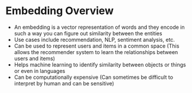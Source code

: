 # Embedding Overview

* An embedding is a vector representation of words and they encode in such a way you can figure out similarity between the entities
* Use cases include recommendation, NLP, sentiment analysis, etc.
* Can be used to represent users and items in a common space (This allows the recommender system to learn the relationships between users and items)
* Helps machine learning to identify similarity between objects or things or even in languages
* Can be computationally expensive (Can sometimes be difficult to interpret by human and can be sensitive)